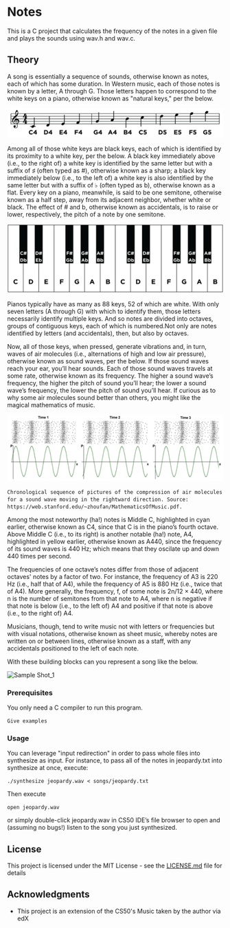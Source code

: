 # Notes

This is a C project that calculates the frequency of the notes in a given file and plays the sounds using wav.h and wav.c.

## Theory
A song is essentially a sequence of sounds, otherwise known as notes, each of which has some duration. In Western music, each of those notes is known by a letter, A through G. Those letters happen to correspond to the white keys on a piano, otherwise known as "natural keys," per the below.

![Sample Shot_1](https://github.com/paradox-hunter/Notes/blob/master/music_1.png)

Among all of those white keys are black keys, each of which is identified by its proximity to a white key, per the below. A black key immediately above (i.e., to the right of) a white key is identified by the same letter but with a suffix of ♯ (often typed as #), otherwise known as a sharp; a black key immediately below (i.e., to the left of) a white key is also identified by the same letter but with a suffix of ♭ (often typed as b), otherwise known as a flat. Every key on a piano, meanwhile, is said to be one semitone, otherwise known as a half step, away from its adjacent neighbor, whether white or black. The effect of # and b, otherwise known as accidentals, is to raise or lower, respectively, the pitch of a note by one semitone.


![Sample Shot_1](https://github.com/paradox-hunter/Notes/blob/master/music_2.png)

Pianos typically have as many as 88 keys, 52 of which are white. With only seven letters (A through G) with which to identify them, those letters necessarily identify multiple keys. And so notes are divided into octaves, groups of contiguous keys, each of which is numbered.Not only are notes identified by letters (and accidentals), then, but also by octaves.

Now, all of those keys, when pressed, generate vibrations and, in turn, waves of air molecules (i.e., alternations of high and low air pressure), otherwise known as sound waves, per the below. If those sound waves reach your ear, you’ll hear sounds. Each of those sound waves travels at some rate, otherwise known as its frequency. The higher a sound wave’s frequency, the higher the pitch of sound you’ll hear; the lower a sound wave’s frequency, the lower the pitch of sound you’ll hear. If curious as to why some air molecules sound better than others, you might like the magical mathematics of music.

![Sample Shot_1](https://github.com/paradox-hunter/Notes/blob/master/music_3.png)

```Chronological sequence of pictures of the compression of air molecules for a sound wave moving in the rightward direction. Source: https://web.stanford.edu/~zhoufan/MathematicsOfMusic.pdf.```

Among the most noteworthy (ha!) notes is Middle C, highlighted in cyan earlier, otherwise known as C4, since that C is in the piano’s fourth octave. Above Middle C (i.e., to its right) is another notable (ha!) note, A4, highlighted in yellow earlier, otherwise known as A440, since the frequency of its sound waves is 440 Hz; which means that they oscilate up and down 440 times per second.

The frequencies of one octave’s notes differ from those of adjacent octaves' notes by a factor of two. For instance, the frequency of A3 is 220 Hz (i.e., half that of A4), while the frequency of A5 is 880 Hz (i.e., twice that of A4). More generally, the frequency, f, of some note is 2n/12 × 440, where n is the number of semitones from that note to A4, where n is negative if that note is below (i.e., to the left of) A4 and positive if that note is above (i.e., to the right of) A4.

Musicians, though, tend to write music not with letters or frequencies but with visual notations, otherwise known as sheet music, whereby notes are written on or between lines, otherwise known as a staff, with any accidentals positioned to the left of each note.

With these building blocks can you represent a song like the below.

![Sample Shot_1](https://github.com/paradox-hunter/Notes/blob/master/music_4.png)

### Prerequisites

You only need a C compiler to run this program.

```
Give examples
```

### Usage

You can leverage "input redirection" in order to pass whole files into synthesize as input. For instance, to pass all of the notes in jeopardy.txt into synthesize at once, execute:

```
./synthesize jeopardy.wav < songs/jeopardy.txt
```

Then execute

```
open jeopardy.wav
```

or simply double-click jeopardy.wav in CS50 IDE’s file browser to open and (assuming no bugs!) listen to the song you just synthesized.


## License

This project is licensed under the MIT License - see the [LICENSE.md](LICENSE.md) file for details

## Acknowledgments

* This project is an extension of the CS50's Music taken by the author via edX
